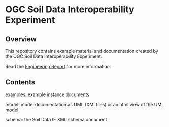 # OGC Soil Data Interoperability Experiment

## Overview
This repository contains example material and documentation created by the OGC Soil Data Interoperability Experiment. 

Read the [Engineering Report](https://portal.opengeospatial.org/files/?artifact_id=69896) for more information.

## Contents

examples: example instance documents

model: model documentation as UML (XMI files) or an html view of the UML model

schema: the Soil Data IE XML schema document
